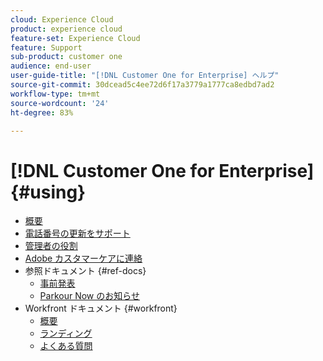 ```yaml
---
cloud: Experience Cloud
product: experience cloud
feature-set: Experience Cloud
feature: Support
sub-product: customer one
audience: end-user
user-guide-title: "[!DNL Customer One for Enterprise] ヘルプ"
source-git-commit: 30dcead5c4ee72d6f17a3779a1777ca8edbd7ad2
workflow-type: tm+mt
source-wordcount: '24'
ht-degree: 83%

---
```



# [!DNL Customer One for Enterprise] {#using}

+ [概要](home.md)
+ [電話番号の更新をサポート](phone-numbers.md)
+ [管理者の役割](admin-roles.md)
+ [Adobe カスタマーケアに連絡](customer-care.md)
+ 参照ドキュメント {#ref-docs}
   + [事前発表](intro-customer-support.md)
   + [Parkour Now のお知らせ](parkour-now.md)
+ Workfront ドキュメント {#workfront}
   + [概要](overview.md)
   + [ランディング](landing.md)
   + [よくある質問](faq.md)
